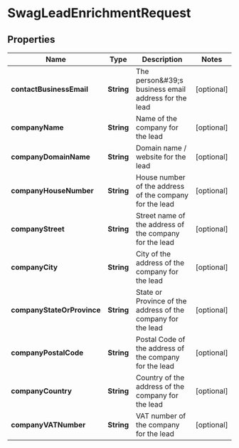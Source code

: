 
# SwagLeadEnrichmentRequest

## Properties
Name | Type | Description | Notes
------------ | ------------- | ------------- | -------------
**contactBusinessEmail** | **String** | The person\&#39;s business email address for the lead |  [optional]
**companyName** | **String** | Name of the company for the lead |  [optional]
**companyDomainName** | **String** | Domain name / website for the lead |  [optional]
**companyHouseNumber** | **String** | House number of the address of the company for the lead |  [optional]
**companyStreet** | **String** | Street name of the address of the company for the lead |  [optional]
**companyCity** | **String** | City of the address of the company for the lead |  [optional]
**companyStateOrProvince** | **String** | State or Province of the address of the company for the lead |  [optional]
**companyPostalCode** | **String** | Postal Code of the address of the company for the lead |  [optional]
**companyCountry** | **String** | Country of the address of the company for the lead |  [optional]
**companyVATNumber** | **String** | VAT number of the company for the lead |  [optional]



